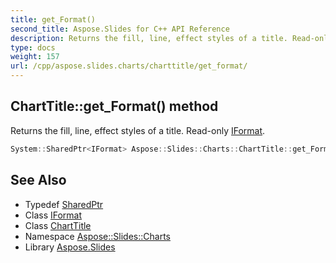 ```yaml
---
title: get_Format()
second_title: Aspose.Slides for C++ API Reference
description: Returns the fill, line, effect styles of a title. Read-only IFormat.
type: docs
weight: 157
url: /cpp/aspose.slides.charts/charttitle/get_format/
---
```

## ChartTitle::get_Format() method


Returns the fill, line, effect styles of a title. Read-only [IFormat](../../iformat/).

```cpp
System::SharedPtr<IFormat> Aspose::Slides::Charts::ChartTitle::get_Format() override
```

## See Also

* Typedef [SharedPtr](../../system/sharedptr/)
* Class [IFormat](../iformat/)
* Class [ChartTitle](./)
* Namespace [Aspose::Slides::Charts](../)
* Library [Aspose.Slides](../../)